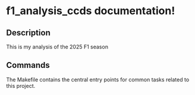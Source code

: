 # f1_analysis_ccds documentation!

## Description

This is my analysis of the 2025 F1 season

## Commands

The Makefile contains the central entry points for common tasks related to this project.

